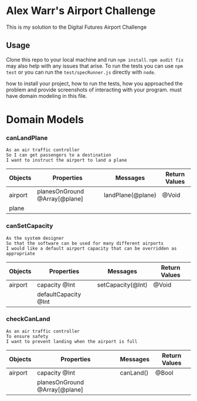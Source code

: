 # Alex Warr's Airport Challenge
This is my solution to the Digital Futures Airport Challenge

## Usage
Clone this repo to your local machine and run `npm install`. `npm audit fix` may also help with any issues that arise.
To run the tests you can use `npm test` or you can run the `test/specRunner.js` directly with `node`.


how to install your project, how to run the tests, how you approached the problem and provide screenshots of interacting with your program.
must have domain modeling in this file.


# Domain Models

### canLandPlane
```
As an air traffic controller
So I can get passengers to a destination
I want to instruct the airport to land a plane
```

| Objects | Properties                    | Messages         | Return Values |
| ---     | ---                           | ---              | ---           |
| airport | planesOnGround @Array[@plane] | landPlane(@plane)| @Void         |
| plane   |                               |                  |               |

### canSetCapacity
```
As the system designer
So that the software can be used for many different airports
I would like a default airport capacity that can be overridden as appropriate
```

| Objects | Properties | Messages | Return Values |
|---|---|---|---|
| airport|capacity @Int | setCapacity(@Int) | @Void |
|  | defaultCapacity @Int |  |  |

### checkCanLand
```
As an air traffic controller
To ensure safety
I want to prevent landing when the airport is full
```

| Objects | Properties | Messages | Return Values |
|---|---|---|---|
| airport | capacity @Int | canLand()|@Bool |
| | planesOnGround @Array[@plane]| | |

